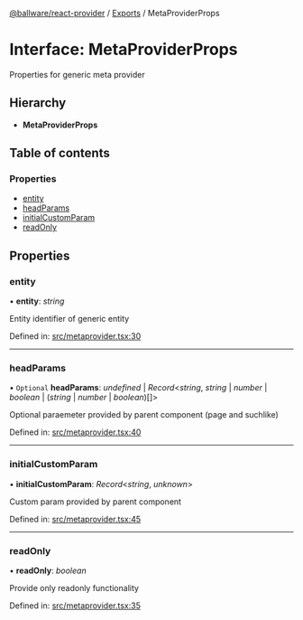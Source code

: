 [@ballware/react-provider](../README.md) / [Exports](../modules.md) / MetaProviderProps

# Interface: MetaProviderProps

Properties for generic meta provider

## Hierarchy

* **MetaProviderProps**

## Table of contents

### Properties

- [entity](metaproviderprops.md#entity)
- [headParams](metaproviderprops.md#headparams)
- [initialCustomParam](metaproviderprops.md#initialcustomparam)
- [readOnly](metaproviderprops.md#readonly)

## Properties

### entity

• **entity**: *string*

Entity identifier of generic entity

Defined in: [src/metaprovider.tsx:30](https://github.com/frankball/ballware-react-provider/blob/1c8774d/src/metaprovider.tsx#L30)

___

### headParams

• `Optional` **headParams**: *undefined* \| *Record*<*string*, *string* \| *number* \| *boolean* \| (*string* \| *number* \| *boolean*)[]\>

Optional paraemeter provided by parent component (page and suchlike)

Defined in: [src/metaprovider.tsx:40](https://github.com/frankball/ballware-react-provider/blob/1c8774d/src/metaprovider.tsx#L40)

___

### initialCustomParam

• **initialCustomParam**: *Record*<*string*, *unknown*\>

Custom param provided by parent component

Defined in: [src/metaprovider.tsx:45](https://github.com/frankball/ballware-react-provider/blob/1c8774d/src/metaprovider.tsx#L45)

___

### readOnly

• **readOnly**: *boolean*

Provide only readonly functionality

Defined in: [src/metaprovider.tsx:35](https://github.com/frankball/ballware-react-provider/blob/1c8774d/src/metaprovider.tsx#L35)
